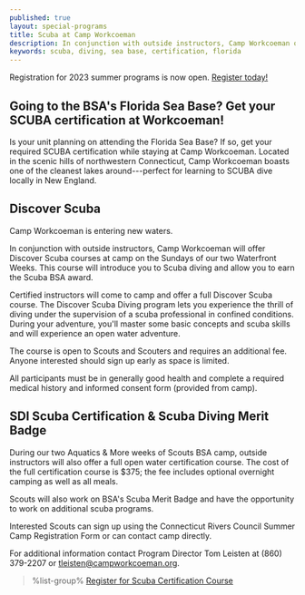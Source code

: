 ```yaml
---
published: true
layout: special-programs
title: Scuba at Camp Workcoeman
description: In conjunction with outside instructors, Camp Workcoeman offers a Scuba cerfication course as well as introductory Discover Scuba courses.
keywords: scuba, diving, sea base, certification, florida
---
```


<div class="alert alert-info">
Registration for 2023 summer programs is now open.
<a href="{{ site.url }}/scouts-bsa/register/">
Register today!</a>
</div>

## Going to the BSA's Florida Sea Base? Get your SCUBA certification at Workcoeman!

Is your unit planning on attending the Florida Sea Base? If so, get your required SCUBA certification while staying at Camp Workcoeman. Located in the scenic hills of northwestern Connecticut, Camp Workcoeman boasts one of the cleanest lakes around---perfect for learning to SCUBA dive locally in New England.

## Discover Scuba

Camp Workcoeman is entering new waters.

In conjunction with outside instructors, Camp Workcoeman will offer Discover Scuba courses at
camp on the Sundays of our two Waterfront Weeks. This course will introduce you to Scuba diving and allow you to earn the Scuba BSA award.

Certified instructors will come to camp and offer a full Discover Scuba course. The Discover
Scuba Diving program lets you experience the thrill of diving under the
supervision of a scuba professional in confined conditions. During your
adventure, you'll master some basic concepts and scuba skills and will
experience an open water adventure.

The course is open to Scouts and Scouters and requires
an additional fee. Anyone interested should sign up early as
space is limited.

All participants must be in generally good health and complete a required
medical history and informed consent form (provided from camp).

## SDI Scuba Certification & Scuba Diving Merit Badge

During our two Aquatics & More weeks of Scouts BSA camp, outside instructors
will also offer a full open water certification course. The
cost of the full certification course is $375; the fee includes optional overnight camping as well as all meals.

Scouts will also work on BSA's Scuba Merit Badge and have the opportunity to
work on additional scuba programs.

Interested Scouts can sign up using the Connecticut Rivers Council Summer Camp
Registration Form or can contact camp directly.

For additional information contact Program Director Tom Leisten at
(860) 379-2207 or [tleisten@campworkcoeman.org](mailto:tleisten@campworkcoeman.org).

> %list-group%
> <a href="{{ site.url }}/scouts-bsa/register/" class="list-group-item">Register for Scuba Certification Course</a>
